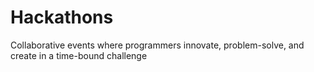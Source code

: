 # Hackathons
Collaborative events where programmers innovate, problem-solve, and create in a time-bound challenge
